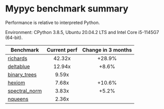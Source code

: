 # Mypyc benchmark summary

Performance is relative to interpreted Python.

Environment: CPython 3.8.5, Ubuntu 20.04.2 LTS and Intel Core i5-1145G7 (64-bit).

| Benchmark | Current perf | Change in 3 months |
| --- | :---: | :---: |
| [richards](benchmarks/richards.md) | 42.32x | +28.9% |
| [deltablue](benchmarks/deltablue.md) | 12.94x | +8.6% |
| [binary_trees](benchmarks/binary_trees.md) | 9.59x |  |
| [hexiom](benchmarks/hexiom.md) | 7.68x | +10.6% |
| [spectral_norm](benchmarks/spectral_norm.md) | 3.83x | +5.2% |
| [nqueens](benchmarks/nqueens.md) | 2.36x |  |
